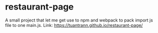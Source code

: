 # restaurant-page
A small project that let me get use to npm and webpack to pack import js file to one main.js.
Link: https://tuantrann.github.io/restaurant-page/
